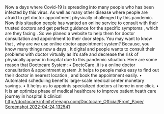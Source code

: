 Now a days where Covid-19 is spreading into many people who has been infected by this virus. As well as many other disease where people are afraid to get doctor appointment physically challenged by this pandemic. Now this situation people has wanted an online service to consult with their trusted doctors and get perfect guidance for the specific symptoms , which are they facing . So we planed a website to help them for doctor consultation and appointment to their door steps. You may want to know that , why are we use online doctor appointment system? Because, you know many things now a days , It digital and people wants to consult their problems with doctor virtually as it’s safe and decrease the risk of physically appear in hospital due to this pandemic situation. Here are some reason that Doctocare System: • DoctoCare ,it is a online doctor consultation & appointment system .It helps to people make easy to find out their doctor in nearest location , and book the appointment easily. • Automated scheduling benefits large-scale medical center monetary savings. • It helps us to appoints specialized doctors at home in one click. • It is an optimize phase of medical healthcare to improve patient heath care journey in hospital & clinics!
http://doctocare.infinityfreeapp.com/Doctocare_Official/Front_Page/
[Screenshot 2022-04-24 132541](https://user-images.githubusercontent.com/73100677/164966687-acdf168b-0da5-402b-a582-f49ac220d5ec.png)
